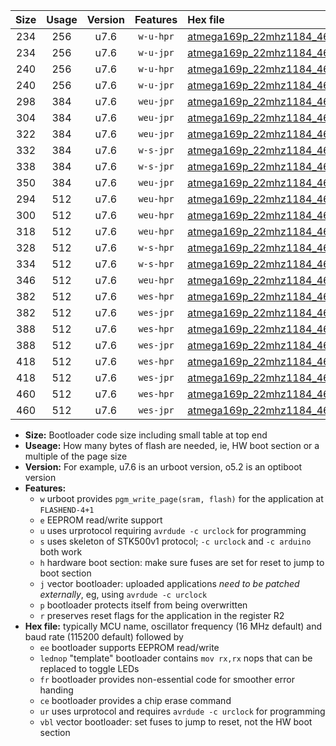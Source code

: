 |Size|Usage|Version|Features|Hex file|
|:-:|:-:|:-:|:-:|:--|
|234|256|u7.6|`w-u-hpr`|[atmega169p_22mhz1184_460800bps_ur.hex](https://raw.githubusercontent.com/stefanrueger/urboot/main//atmega169p_22mhz1184_460800bps_ur.hex)|
|234|256|u7.6|`w-u-jpr`|[atmega169p_22mhz1184_460800bps_ur_vbl.hex](https://raw.githubusercontent.com/stefanrueger/urboot/main//atmega169p_22mhz1184_460800bps_ur_vbl.hex)|
|240|256|u7.6|`w-u-hpr`|[atmega169p_22mhz1184_460800bps_lednop_ur.hex](https://raw.githubusercontent.com/stefanrueger/urboot/main//atmega169p_22mhz1184_460800bps_lednop_ur.hex)|
|240|256|u7.6|`w-u-jpr`|[atmega169p_22mhz1184_460800bps_lednop_ur_vbl.hex](https://raw.githubusercontent.com/stefanrueger/urboot/main//atmega169p_22mhz1184_460800bps_lednop_ur_vbl.hex)|
|298|384|u7.6|`weu-jpr`|[atmega169p_22mhz1184_460800bps_ee_ur_vbl.hex](https://raw.githubusercontent.com/stefanrueger/urboot/main//atmega169p_22mhz1184_460800bps_ee_ur_vbl.hex)|
|304|384|u7.6|`weu-jpr`|[atmega169p_22mhz1184_460800bps_ee_lednop_ur_vbl.hex](https://raw.githubusercontent.com/stefanrueger/urboot/main//atmega169p_22mhz1184_460800bps_ee_lednop_ur_vbl.hex)|
|322|384|u7.6|`weu-jpr`|[atmega169p_22mhz1184_460800bps_ee_lednop_fr_ur_vbl.hex](https://raw.githubusercontent.com/stefanrueger/urboot/main//atmega169p_22mhz1184_460800bps_ee_lednop_fr_ur_vbl.hex)|
|332|384|u7.6|`w-s-jpr`|[atmega169p_22mhz1184_460800bps_vbl.hex](https://raw.githubusercontent.com/stefanrueger/urboot/main//atmega169p_22mhz1184_460800bps_vbl.hex)|
|338|384|u7.6|`w-s-jpr`|[atmega169p_22mhz1184_460800bps_lednop_vbl.hex](https://raw.githubusercontent.com/stefanrueger/urboot/main//atmega169p_22mhz1184_460800bps_lednop_vbl.hex)|
|350|384|u7.6|`weu-jpr`|[atmega169p_22mhz1184_460800bps_ee_lednop_fr_ce_ur_vbl.hex](https://raw.githubusercontent.com/stefanrueger/urboot/main//atmega169p_22mhz1184_460800bps_ee_lednop_fr_ce_ur_vbl.hex)|
|294|512|u7.6|`weu-hpr`|[atmega169p_22mhz1184_460800bps_ee_ur.hex](https://raw.githubusercontent.com/stefanrueger/urboot/main//atmega169p_22mhz1184_460800bps_ee_ur.hex)|
|300|512|u7.6|`weu-hpr`|[atmega169p_22mhz1184_460800bps_ee_lednop_ur.hex](https://raw.githubusercontent.com/stefanrueger/urboot/main//atmega169p_22mhz1184_460800bps_ee_lednop_ur.hex)|
|318|512|u7.6|`weu-hpr`|[atmega169p_22mhz1184_460800bps_ee_lednop_fr_ur.hex](https://raw.githubusercontent.com/stefanrueger/urboot/main//atmega169p_22mhz1184_460800bps_ee_lednop_fr_ur.hex)|
|328|512|u7.6|`w-s-hpr`|[atmega169p_22mhz1184_460800bps.hex](https://raw.githubusercontent.com/stefanrueger/urboot/main//atmega169p_22mhz1184_460800bps.hex)|
|334|512|u7.6|`w-s-hpr`|[atmega169p_22mhz1184_460800bps_lednop.hex](https://raw.githubusercontent.com/stefanrueger/urboot/main//atmega169p_22mhz1184_460800bps_lednop.hex)|
|346|512|u7.6|`weu-hpr`|[atmega169p_22mhz1184_460800bps_ee_lednop_fr_ce_ur.hex](https://raw.githubusercontent.com/stefanrueger/urboot/main//atmega169p_22mhz1184_460800bps_ee_lednop_fr_ce_ur.hex)|
|382|512|u7.6|`wes-hpr`|[atmega169p_22mhz1184_460800bps_ee.hex](https://raw.githubusercontent.com/stefanrueger/urboot/main//atmega169p_22mhz1184_460800bps_ee.hex)|
|382|512|u7.6|`wes-jpr`|[atmega169p_22mhz1184_460800bps_ee_vbl.hex](https://raw.githubusercontent.com/stefanrueger/urboot/main//atmega169p_22mhz1184_460800bps_ee_vbl.hex)|
|388|512|u7.6|`wes-hpr`|[atmega169p_22mhz1184_460800bps_ee_lednop.hex](https://raw.githubusercontent.com/stefanrueger/urboot/main//atmega169p_22mhz1184_460800bps_ee_lednop.hex)|
|388|512|u7.6|`wes-jpr`|[atmega169p_22mhz1184_460800bps_ee_lednop_vbl.hex](https://raw.githubusercontent.com/stefanrueger/urboot/main//atmega169p_22mhz1184_460800bps_ee_lednop_vbl.hex)|
|418|512|u7.6|`wes-hpr`|[atmega169p_22mhz1184_460800bps_ee_lednop_fr.hex](https://raw.githubusercontent.com/stefanrueger/urboot/main//atmega169p_22mhz1184_460800bps_ee_lednop_fr.hex)|
|418|512|u7.6|`wes-jpr`|[atmega169p_22mhz1184_460800bps_ee_lednop_fr_vbl.hex](https://raw.githubusercontent.com/stefanrueger/urboot/main//atmega169p_22mhz1184_460800bps_ee_lednop_fr_vbl.hex)|
|460|512|u7.6|`wes-hpr`|[atmega169p_22mhz1184_460800bps_ee_lednop_fr_ce.hex](https://raw.githubusercontent.com/stefanrueger/urboot/main//atmega169p_22mhz1184_460800bps_ee_lednop_fr_ce.hex)|
|460|512|u7.6|`wes-jpr`|[atmega169p_22mhz1184_460800bps_ee_lednop_fr_ce_vbl.hex](https://raw.githubusercontent.com/stefanrueger/urboot/main//atmega169p_22mhz1184_460800bps_ee_lednop_fr_ce_vbl.hex)|

- **Size:** Bootloader code size including small table at top end
- **Useage:** How many bytes of flash are needed, ie, HW boot section or a multiple of the page size
- **Version:** For example, u7.6 is an urboot version, o5.2 is an optiboot version
- **Features:**
  + `w` urboot provides `pgm_write_page(sram, flash)` for the application at `FLASHEND-4+1`
  + `e` EEPROM read/write support
  + `u` uses urprotocol requiring `avrdude -c urclock` for programming
  + `s` uses skeleton of STK500v1 protocol; `-c urclock` and `-c arduino` both work
  + `h` hardware boot section: make sure fuses are set for reset to jump to boot section
  + `j` vector bootloader: uploaded applications *need to be patched externally*, eg, using `avrdude -c urclock`
  + `p` bootloader protects itself from being overwritten
  + `r` preserves reset flags for the application in the register R2
- **Hex file:** typically MCU name, oscillator frequency (16 MHz default) and baud rate (115200 default) followed by
  + `ee` bootloader supports EEPROM read/write
  + `lednop` "template" bootloader contains `mov rx,rx` nops that can be replaced to toggle LEDs
  + `fr` bootloader provides non-essential code for smoother error handing
  + `ce` bootloader provides a chip erase command
  + `ur` uses urprotocol and requires `avrdude -c urclock` for programming
  + `vbl` vector bootloader: set fuses to jump to reset, not the HW boot section
